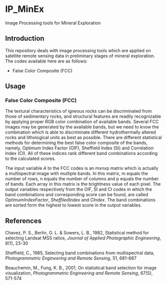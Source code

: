 # IP_MinEx
Image Processing tools for Mineral Exploration

## Introduction
This repository deals with image processing tools which are applied on satellite remote sensing data in preliminary stages of mineral exploration.
The codes available here are as follows:

* False Color Composite (FCC)

## Usage

### False Color Composite (FCC)
The textural characteristics of igneous rocks can be discriminated from those of sedimentary rocks, and structural features are readily recognizable by applying proper RGB color combination of available bands. Several FCC images may be generated by the available bands, but we need to know the combination which is able to discriminate different hydrothermally altered rocks and lithological units as best as possible. There are different statistical methods for determining the best false color composite of the bands, namely, Optimum Index Factor (OIF), Sheffield Index (SI) and Correlation Index (CI). All of these indices rank different band combinations according to the calculated scores.

The input variable *A* to the FCC codes is an mxnxp matrix which is actually a multispectral image with multiple bands. In this matrix, m equals the number of rows, n equals the number of columns and p equals the number of bands. Each array in this matrix is the brightness value of each pixel. The output variables respectively from the OIF, SI and CI codes in which the band combinations and corresponding score can be found, are called *OptimumIndexFactor*, *SheffiledIndex* and *CIndex*. The band combinations are sorted form the highest to lowest score in the output variables.

## References
Chavez, P. S., Berlin, G. L. & Sowers, L. B., 1982, Statistical method for selecting Landsat MSS ratios, *Journal of Applied Photographic Engineering*, 8(1), 23-30

Sheffield, C., 1985, Selecting band combinations from multispectral data, *Photogrammetric Engineering and Remote Sensing*, 51, 681-687

Beauchemin, M., Fung, K. B., 2001, On statistical band selection for image visualization, *Photogrammetric Engineering and Remote Sensing*, 67(5), 571-574
